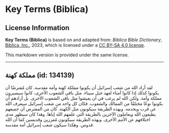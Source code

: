 # Key Terms (Biblica)

## License Information

**Key Terms (Biblica)** is based on and adapted from: _Biblica Bible Dictionary_, [Biblica, Inc.](https://www.biblica.com/), 2023, which is licensed under a [CC BY-SA 4.0 license](https://creativecommons.org/licenses/by-sa/4.0/legalcode.en).

This markdown version is provided under the same license.



--------------------------------

## مملكة كهنة (id: 134139)

لقد أراد الله من شعب إسرائيل أن يكونوا مملكة كهنة وأمة مقدسة. كان مُفترضًا أن يكونوا كذلك إذا كانوا أمناء لعهد جبل سيناء. مثل باقي الشعوب الأخرى، كانوا سيصيرون مملكة وأمة. ولكن الله لم يرغب في أن يعيشوا مثل باقي الشعوب الأخرى. بل أرادهم أن يكونوا نوعًا مختلفًا من الممالك والشعوب. فكان كل واحد من شعب إسرائيل سيعرف الله عن قرب ويخدمه. وبهذه الطريقة سيكونون مثل الكهنة. كان من المفترض أن جميعهم يطيعون الله ويعاملون الآخرين بالطريقة التي علمهم الله إياها. وهذا كان سيظهر مدى اختلافهم عن الأمم الأخرى. وبهذه الطريقة سيكونون مُفرزين وقديسين كما أن الله قدوس. وهكذا سيكون شعب إسرائيل أمة مقدسة.


